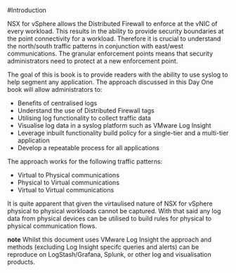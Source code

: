 #Introduction

NSX for vSphere allows the Distributed Firewall to enforce at the vNIC of every workload. This results in the ability to provide security boundaries at the point connectivity for a workload. Therefore it is crucial to understand the north/south traffic patterns in conjunction with east/west communications. The granular enforcement points means that security administrators need to protect at a new enforcement point.

The goal of this is book is to provide readers with the ability to use syslog to help segment any application. The approach discussed in this Day One book will allow administrators to:

* Benefits of centralised logs
* Understand the use of Distributed Firewall tags
* Utilising log functionality to collect traffic data
* Visualise log data in a syslog platform such as VMware Log Insight
* Leverage inbuilt functionality build policy for a single-tier and a multi-tier application
* Develop a repeatable process for all applications

The approach works for the following traffic patterns:
* Virtual to Physical communications
* Physical to Virtual communications
* Virtual to Virtual communications

It is quite apparent that given the virtaulised nature of NSX for vSphere physical to physical workloads cannot be captured. With that said any log data from physical devices can be utilised to build rules for physical to physical communication flows.

**note** Whilst this document uses VMware Log Insight the approach and methods (excluding Log Insight specifc queries and alerts) can be reproduce on LogStash/Grafana, Splunk, or other log and visualisation products.
